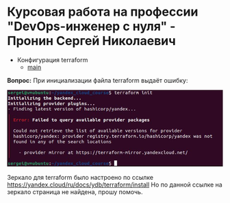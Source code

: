 # Курсовая работа на профессии "DevOps-инженер с нуля" - Пронин Сергей Николаевич

- Конфигурация terraform
    - [main](main.tf)  

**Вопрос:** При инициализации файла terraform выдаёт ошибку:

![img_course-01.JPG](images/img_course-01.JPG)

Зеркало для terraform было настроено по ссылке https://yandex.cloud/ru/docs/ydb/terraform/install
Но по данной ссылке на зеркало страница не найдена, прошу помочь.
